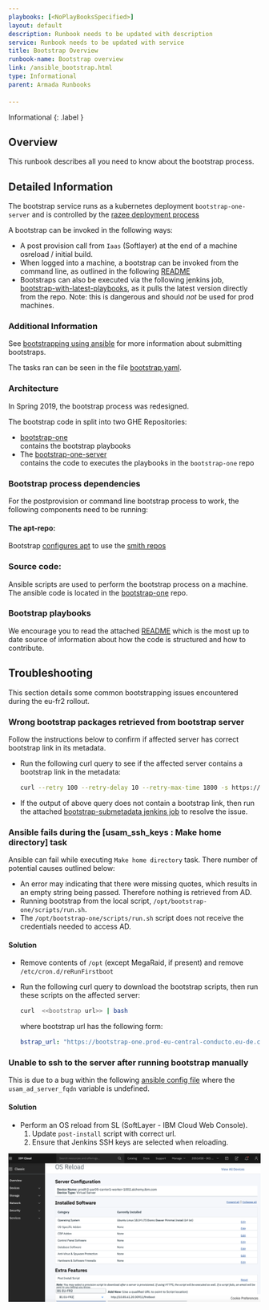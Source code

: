 ```yaml
---
playbooks: [<NoPlayBooksSpecified>]
layout: default
description: Runbook needs to be updated with description
service: Runbook needs to be updated with service
title: Bootstrap Overview
runbook-name: Bootstrap overview
link: /ansible_bootstrap.html
type: Informational
parent: Armada Runbooks

---
```


Informational
{: .label }

## Overview

This runbook describes all you need to know about the bootstrap process.  

## Detailed Information

The bootstrap service runs as a kubernetes deployment `bootstrap-one-server` and is controlled by the [razee deployment process](https://razeeflags.containers.cloud.ibm.com/alchemy-containers/flags/default/production/bootstrap-one-server)

A bootstrap can be invoked in the following ways:

- A post provision call from `Iaas` (Softlayer) at the end of a machine osreload / initial build.
- When logged into a machine, a bootstrap can be invoked from the command line, as outlined in the following [README](https://github.ibm.com/alchemy-conductors/bootstrap-one/blob/master/README.md#command-line)
- Bootstraps can also be executed via the following jenkins job, [bootstrap-with-latest-playbooks](https://alchemy-testing-jenkins.swg-devops.com/job/Conductors/job/bootstrap-with-latest-playbooks), as it pulls the latest version directly from the repo. Note: this is dangerous and should *not* be used for prod machines.

### Additional Information

See [bootstrapping using ansible](./bootstrap_executing_and_debugging.html) for more information about submitting bootstraps.

The tasks ran can be seen in the file [bootstrap.yaml](https://github.ibm.com/alchemy-conductors/bootstrap-one/blob/master/playbooks/bootstrap.yml).

### Architecture

In Spring 2019, the bootstrap process was redesigned.

The bootstrap code in split into two GHE Repositories:
- [bootstrap-one](https://github.ibm.com/alchemy-conductors/bootstrap-one)  
contains the bootstrap playbooks
- The [bootstrap-one-server](https://github.ibm.com/alchemy-conductors/bootstrap-one-server)  
contains the code to executes the playbooks in the `bootstrap-one` repo

### Bootstrap process dependencies

For the postprovision or command line bootstrap process to work, the following components need to be running:

#### The apt-repo:

Bootstrap [configures apt](https://github.ibm.com/alchemy-conductors/bootstrap-one/tree/master/playbooks/roles/apt-get) to use the [smith repos](https://github.ibm.com/alchemy-conductors/smith-agent)

### Source code:

Ansible scripts are used to perform the bootstrap process on a machine.
The ansible code is located in the [bootstrap-one](https://github.ibm.com/alchemy-conductors/bootstrap-one) repo.


### Bootstrap playbooks

We encourage you to read the attached [README](https://github.ibm.com/alchemy-conductors/bootstrap-one/blob/master/README.md) which is the most up to date source of information about how the code is structured and how to contribute.


## Troubleshooting

This section details some common bootstrapping issues encountered during the eu-fr2 rollout.

### Wrong bootstrap packages retrieved from bootstrap server

Follow the instructions below to confirm if affected server has correct bootstrap link in its metadata.

- Run the following curl query to see if the affected server contains a bootstrap link in the metadata:

    ```bash
    curl --retry 100 --retry-delay 10 --retry-max-time 1800 -s https://api.service.softlayer.com/rest/v3/SoftLayer_Resource_Metadata/UserMetadata.txt | jq
    ```

- If the output of above query does not contain a bootstrap link, then run the attached [bootstrap-submetadata jenkins job](https://alchemy-conductors-jenkins.swg-devops.com/job/Conductors/job/Conductors-Maintenance/job/bootstrap-submetadata/build?delay=0sec) to resolve the issue.

### Ansible fails during the [usam_ssh_keys : Make home directory] task

Ansible can fail while executing `Make home directory` task. There number of potential causes outlined below:

- An error may indicating that there were missing quotes, which results in an empty string being passed. Therefore nothing is retrieved from AD.
- Running bootstrap from the local script, `/opt/bootstrap-one/scripts/run.sh`.
- The `/opt/bootstrap-one/scripts/run.sh` script does not receive the credentials needed to access AD.


#### Solution

- Remove contents of `/opt` (except MegaRaid, if present) and remove `/etc/cron.d/reRunFirstboot`
- Run the following curl query to download the bootstrap scripts, then run these scripts on the affected server:

    ``` bash
    curl  <<bootstrap url>> | bash
    ```

    where bootstrap url has the following form:

    ``` yaml
    bstrap_url: "https://bootstrap-one.prod-eu-central-conducto.eu-de.containers.appdomain.cloud/firstboot"
    ```

### Unable to ssh to the server after running bootstrap manually

This is due to a bug within the following [ansible config file](https://github.ibm.com/alchemy-conductors/bootstrap-one/blob/master/playbooks/group_vars/prodfr2-par04.yml) where the `usam_ad_server_fqdn` variable is undefined.

#### Solution

- Perform an OS reload from SL (SoftLayer - IBM Cloud Web Console).
    1. Update `post-install` script with correct url.
    2. Ensure that Jenkins SSH keys are selected when reloading.

<a href="images/bootstrap/OS_reload_IBM_Cloud_Console.png">
<img src="images/bootstrap/OS_reload_IBM_Cloud_Console.png" alt="OS_reload_IBM_Cloud_Console" style="width: 640px;"/></a>
